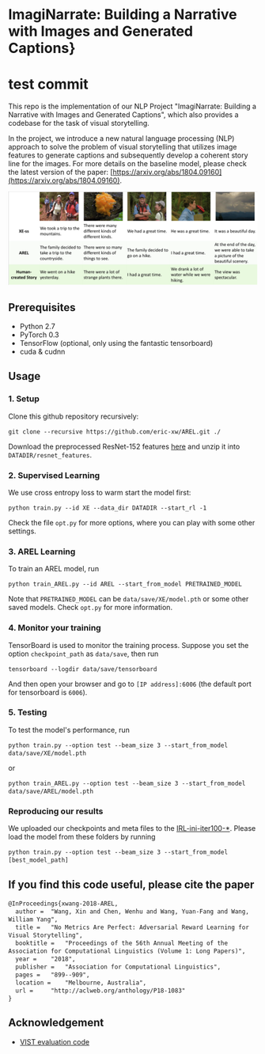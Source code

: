 # ImagiNarrate: Building a Narrative with Images and Generated Captions}


# test commit

This repo is the implementation of our NLP Project "ImagiNarrate: Building a Narrative with Images and Generated Captions", which also provides a codebase for the task of visual storytelling.

In the project, we introduce a new natural language processing (NLP) approach to solve the problem of visual storytelling that utilizes image features to generate captions and subsequently develop a coherent story line for the images.
For more details on the baseline model, please check the latest version of the paper: [https://arxiv.org/abs/1804.09160](https://arxiv.org/abs/1804.09160).

<p align="demo">
<img src="demo.png">
</p>

## Prerequisites 
- Python 2.7
- PyTorch 0.3
- TensorFlow (optional, only using the fantastic tensorboard)
- cuda & cudnn

## Usage
### 1. Setup
Clone this github repository recursively: 

```
git clone --recursive https://github.com/eric-xw/AREL.git ./
```

Download the preprocessed ResNet-152 features [here](https://vist-arel.s3.amazonaws.com/resnet_features.zip) and unzip it into `DATADIR/resnet_features`.

### 2. Supervised Learning
We use cross entropy loss to warm start the model first:

```
python train.py --id XE --data_dir DATADIR --start_rl -1
```

Check the file `opt.py` for more options, where you can play with some other settings.

### 3. AREL Learning
To train an AREL model, run

```
python train_AREL.py --id AREL --start_from_model PRETRAINED_MODEL
```

Note that `PRETRAINED_MODEL` can be `data/save/XE/model.pth` or some other saved models. 
Check `opt.py` for more information.

### 4. Monitor your training
TensorBoard is used to monitor the training process. Suppose you set the option `checkpoint_path` as `data/save`, then run

```
tensorboard --logdir data/save/tensorboard
```

And then open your browser and go to `[IP address]:6006` (the default port for tensorboard is `6006`).

### 5. Testing
To test the model's performance, run

```
python train.py --option test --beam_size 3 --start_from_model data/save/XE/model.pth
```

or 

```
python train_AREL.py --option test --beam_size 3 --start_from_model data/save/AREL/model.pth
```

### Reproducing our results
We uploaded our checkpoints and meta files to the [IRL-ini-iter100-*](https://github.com/eric-xw/AREL/tree/master/data/save). Please load the model from these folders by running

```
python train.py --option test --beam_size 3 --start_from_model [best_model_path]
```

## If you find this code useful, please cite the paper
```
@InProceedings{xwang-2018-AREL,
  author = 	"Wang, Xin and Chen, Wenhu and Wang, Yuan-Fang and Wang, William Yang",
  title = 	"No Metrics Are Perfect: Adversarial Reward Learning for Visual Storytelling",
  booktitle = 	"Proceedings of the 56th Annual Meeting of the Association for Computational Linguistics (Volume 1: Long Papers)",
  year = 	"2018",
  publisher = 	"Association for Computational Linguistics",
  pages = 	"899--909",
  location = 	"Melbourne, Australia",
  url = 	"http://aclweb.org/anthology/P18-1083"
}
```

## Acknowledgement
* [VIST evaluation code](https://github.com/lichengunc/vist_eval)
